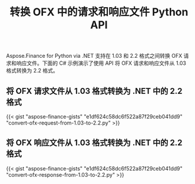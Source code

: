 ﻿---
title: 转换 OFX 中的请求和响应文件 Python API
linktitle: 转换 OFX 请求和响应文件
type: docs
weight: 20
url: /zh/python-net/convert-ofx-request-and-response-files/
keywords: Convert OFX File, OFX Python API, Convert OFX, Convert OFX Request, Convert OFX Response, Convert OFX Request Python, Python Convert OFX Response
description: 在 Python 中将 OFX 请求文件从 1.03 格式转换为 2.2 格式。在 Python 中将 OFX 响应文件从 1.03 格式转换为 2.2 格式
---
Aspose.Finance for Python via .NET 支持在 1.03 和 2.2 格式之间转换 OFX 请求和响应文件。下面的 C# 示例演示了使用 API 将 OFX 请求和响应文件从 1.03 格式转换为 2.2 格式。
## **将 OFX 请求文件从 1.03 格式转换为 .NET 中的 2.2 格式**
{{< gist "aspose-finance-gists" "e1df624c58dc6f522a87f29ceb041dd9" "convert-ofx-request-from-1.03-to-2.2.py" >}}
## **将 OFX 响应文件从 1.03 格式转换为 .NET 中的 2.2 格式**
{{< gist "aspose-finance-gists" "e1df624c58dc6f522a87f29ceb041dd9" "convert-ofx-response-from-1.03-to-2.2.py" >}}
